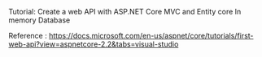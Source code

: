Tutorial: Create a web API with ASP.NET Core MVC and Entity core In memory Database

Reference : https://docs.microsoft.com/en-us/aspnet/core/tutorials/first-web-api?view=aspnetcore-2.2&tabs=visual-studio

